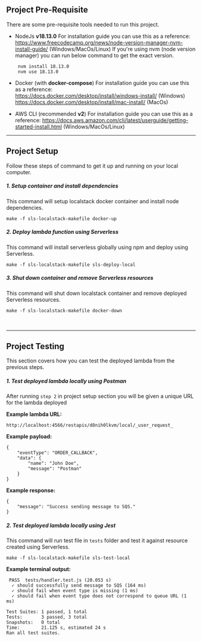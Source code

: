 ## Project Pre-Requisite

There are some pre-requisite tools needed to run this project.

- NodeJs **v18.13.0**
  For installation guide you can use this as a reference:
  https://www.freecodecamp.org/news/node-version-manager-nvm-install-guide/ (Windows/MacOs/Linux)
  If you're using nvm (node version manager) you can run below command to get the exact version.
  ```
   nvm install 18.13.0
   nvm use 18.13.0
  ```
- Docker (with **docker-compose**)
  For installation guide you can use this as a reference:  
   https://docs.docker.com/desktop/install/windows-install/ (Windows)
  https://docs.docker.com/desktop/install/mac-install/ (MacOs)

- AWS CLI (recommended **v2**)
  For installation guide you can use this as a reference:
  https://docs.aws.amazon.com/cli/latest/userguide/getting-started-install.html (Windows/MacOs/Linux)
  &nbsp;

---

## Project Setup

Follow these steps of command to get it up and running on your local computer.

##### 1. Setup container and install dependencies

This command will setup localstack docker container and install node dependencies.

```
make -f sls-localstack-makefile docker-up
```

##### 2. Deploy lambda function using Serverless

This command will install serverless globally using npm and deploy using Serverless.

```
make -f sls-localstack-makefile sls-deploy-local
```

##### 3. Shut down container and remove Serverless resources

This command will shut down localstack container and remove deployed Serverless resources.

```
make -f sls-localstack-makefile docker-down
```

&nbsp;

---

## Project Testing

This section covers how you can test the deployed lambda from the previous steps.

##### 1. Test deployed lambda locally using Postman

After running `step 2` in project setup section you will be given a unique URL for the lambda deployed

**Example lambda URL:**

`http://localhost:4566/restapis/d8nih0lkvm/local/_user_request_`

**Example payload:**

```
{
    "eventType": "ORDER_CALLBACK",
    "data": {
        "name": "John Doe",
        "message": "Postman"
    }
}
```

**Example response:**

```
{
    "message": "Success sending message to SQS."
}
```

##### 2. Test deployed lambda locally using Jest

This command will run test file in `tests` folder and test it against resource created using Serverless.

```
make -f sls-localstack-makefile sls-test-local
```

**Example terminal output:**

```
 PASS  tests/handler.test.js (20.053 s)
  ✓ should successfully send message to SQS (164 ms)
  ✓ should fail when event type is missing (1 ms)
  ✓ should fail when event type does not correspond to queue URL (1 ms)

Test Suites: 1 passed, 1 total
Tests:       3 passed, 3 total
Snapshots:   0 total
Time:        21.125 s, estimated 24 s
Ran all test suites.
```
